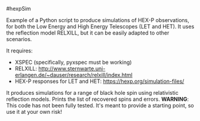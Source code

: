 #hexpSim

Example of a Python script to produce simulations of HEX-P observations, for
both the Low Energy and High Energy Telescopes (LET and HET). It uses the
reflection model RELXILL, but it can be easily adapted to other scenarios.

It requires:

- XSPEC (specifically, pyxspec must be working)
- RELXILL: http://www.sternwarte.uni-erlangen.de/~dauser/research/relxill/index.html
- HEX-P responses for LET and HET: https://hexp.org/simulation-files/

It produces simulations for a range of black hole spin using relativistic
reflection models. Prints the list of recovered spins and errors.
**WARNING**: This code has not been fully tested. It's meant to provide a
starting point, so use it at your own risk!
